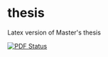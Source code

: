 thesis
======

Latex version of Master's thesis
  
[![PDF Status](https://www.sharelatex.com/github/repos/sameerjagdale/thesis/builds/latest/badge.svg)](https://www.sharelatex.com/github/repos/sameerjagdale/thesis/builds/latest/output.pdf)
